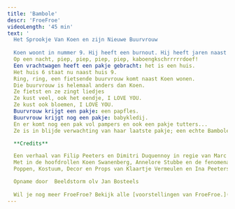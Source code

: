 ```yaml
---
title: 'Bambole'
descr: 'FroeFroe'
videoLength: '45 min'
text: '
  Het Sprookje Van Koen en zijn Nieuwe Buurvrouw
  
  Koen woont in nummer 9. Hij heeft een burnout. Hij heeft jaren naast de botsauto's gestaan met loeiharde muziek in zijn oren en is er ziek van geworden. Soms heeft hij nog een kleine woede aanval maar gelukkig is er een medicijn. Hij heeft nu een huis, een bloementuin, een appelboom, een perenboom en een eendje. Koen gaat elke ochtend door de tuin wandelen. Hij eet een appel en geeft eendje eten. Het komt goed met Koen.
  Op een nacht, piep, piep, piep, piep, kaboengkschrrrrrdoef!
  Een vrachtwagen heeft een pakje gebracht: het is een huis.
  Het huis 6 staat nu naast huis 9.
  Ring, ring, een fietsende buurvrouw komt naast Koen wonen.
  Die buurvrouw is helemaal anders dan Koen.
  Ze fietst en ze zingt liedjes
  Ze kust veel, ook het eendje, I LOVE YOU.
  Ze kust ook bloemen, I LOVE YOU.
  Buurvrouw krijgt een pakje: een papfles.
  Buurvrouw krijgt nog een pakje: babykledij.
  En er komt nog een pak vol pampers en ook een pakje tutters...
  Ze is in blijde verwachting van haar laatste pakje; een echte Bambole !

  **Credits**

  Een verhaal van Filip Peeters en Dimitri Duquennoy in regie van Marc Maillard
  Met in de hoofdrollen Koen Swanenberg, Annelore Stubbe en de fenomenale muziekjes van Arne Leurentop - Techniek van Klaartje Vermeulen of Wim Bernaers
  Poppen, Kostuum, Decor en Props van Klaartje Vermeulen en Ina Peeters.

  Opname door  Beeldstorm olv Jan Bosteels
  
  Wil je nog meer FroeFroe? Bekijk alle [voorstellingen van FroeFroe.](https://vimeopro.com/janbosteels/theater-froe-froe)'
---
```

